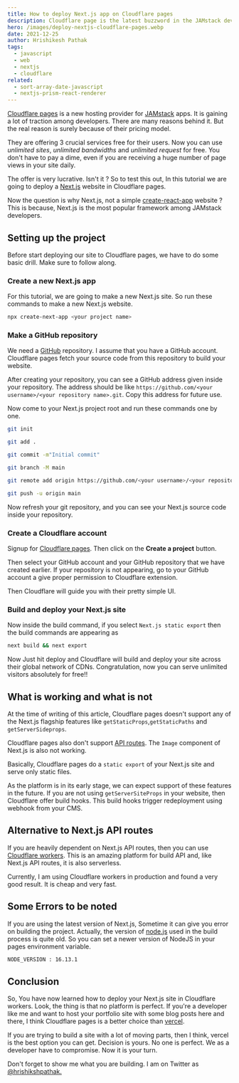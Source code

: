```yaml
---
title: How to deploy Next.js app on Cloudflare pages
description: Cloudflare page is the latest buzzword in the JAMstack developer landscape. This is a step-by-step guide to host your Next.js site in Cloudflare pages. Know its limitations. Is it suitable for you? Let's find out.
hero: /images/deploy-nextjs-cloudflare-pages.webp
date: 2021-12-25
author: Hrishikesh Pathak
tags:
  - javascript
  - web
  - nextjs
  - cloudflare
related:
  - sort-array-date-javascript
  - nextjs-prism-react-renderer
---
```


[Cloudflare pages](https://pages.cloudflare.com) is a new hosting provider for [JAMstack](https://jamstack.org) apps. It is gaining a lot of traction among developers. There are many reasons behind it. But the real reason is surely because of their pricing model.

They are offering 3 crucial services free for their users. Now you can use _unlimited sites_, _unlimited bandwidths_ and _unlimited request_ for free. You don't have to pay a dime, even if you are receiving a huge number of page views in your site daily.

The offer is very lucrative. Isn't it ? So to test this out, In this tutorial we are going to deploy a [Next.js](https://nextjs.org/) website in Cloudflare pages.

Now the question is why Next.js, not a simple [create-react-app](https://create-react-app.dev) website ? This is because, Next.js is the most popular framework among JAMstack developers.

## Setting up the project

Before start deploying our site to Cloudflare pages, we have to do some basic drill. Make sure to follow along.

### Create a new Next.js app

For this tutorial, we are going to make a new Next.js site. So run these commands to make a new Next.js website.

```bash
npx create-next-app <your project name>
```

### Make a GitHub repository

We need a [GitHub](https://github.com) repository. I assume that you have a GitHub account. Cloudflare pages fetch your source code from this repository to build your website.

After creating your repository, you can see a GitHub address given inside your repository. The address should be like `https://github.com/<your username>/<your repository name>.git`. Copy this address for future use.

Now come to your Next.js project root and run these commands one by one.

```bash
git init

git add .

git commit -m"Initial commit"

git branch -M main

git remote add origin https://github.com/<your username>/<your repository name>.git

git push -u origin main
```

Now refresh your git repository, and you can see your Next.js source code inside your repository.

### Create a Cloudflare account

Signup for [Cloudflare pages](https://dash.cloudflare.com/sign-up/pages). Then click on the **Create a project** button.

Then select your GitHub account and your GitHub repository that we have created earlier. If your repository is not appearing, go to your GitHub account a give proper permission to Cloudflare extension.

Then Cloudflare will guide you with their pretty simple UI.

### Build and deploy your Next.js site

Now inside the build command, if you select `Next.js static export` then the build commands are appearing as

```bash
next build && next export
```

Now Just hit deploy and Cloudflare will build and deploy your site across their global network of CDNs. Congratulation, now you can serve unlimited visitors absolutely for free!!

## What is working and what is not

At the time of writing of this article, Cloudflare pages doesn't support any of the Next.js flagship features like `getStaticProps`,`getStaticPaths` and `getServerSideprops`.

Cloudflare pages also don't support [API routes](https://nextjs.org/docs/api-routes/introduction). The `Image` component of Next.js is also not working.

Basically, Cloudflare pages do a `static export` of your Next.js site and serve only static files.

As the platform is in its early stage, we can expect support of these features in the future. If you are not using `getServerSiteProps` in your website, then Cloudflare offer build hooks. This build hooks trigger redeployment using webhook from your CMS.

## Alternative to Next.js API routes

If you are heavily dependent on Next.js API routes, then you can use [Cloudflare workers](https://workers.cloudflare.com). This is an amazing platform for build API and, like Next.js API routes, it is also serverless.

Currently, I am using Cloudflare workers in production and found a very good result. It is cheap and very fast.

## Some Errors to be noted

If you are using the latest version of Next.js, Sometime it can give you error on building the project. Actually, the version of [node.js](https://nodejs.org/en) used in the build process is quite old. So you can set a newer version of NodeJS in your pages environment variable.

```bash
NODE_VERSION : 16.13.1
```

## Conclusion

So, You have now learned how to deploy your Next.js site in Cloudflare workers. Look, the thing is that no platform is perfect. If you're a developer like me and want to host your portfolio site with some blog posts here and there, I think Cloudflare pages is a better choice than [vercel](https://vercel.com).

If you are trying to build a site with a lot of moving parts, then I think, vercel is the best option you can get. Decision is yours. No one is perfect. We as a developer have to compromise. Now it is your turn.

Don't forget to show me what you are building. I am on Twitter as [@hrishikshpathak.](https://twitter.com/hrishikshpathak)
